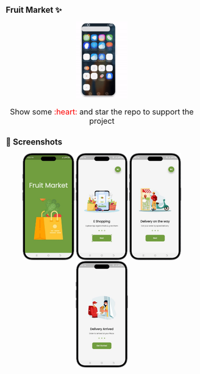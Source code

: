 ## Fruit Market ✨


<p align="center">
<img src="Screenshots/0.gif" width="27%" title="homescreen">
</p>
<p align="center" style="font-size: 20px;">
  Show some <span style="color: red;">:heart:</span> and star the repo to support the project
</p>

## 📸 Screenshots
<p align="center">
    <img src="Screenshots/1.jpg" width="27%" title="homescreen">
    <img src="Screenshots/4.jpg" width="27%" title="homescreen4">
    <img src="Screenshots/3.jpg" width="27%" title="homescreen3">
    <img src="Screenshots/2.jpg" width="27%" title="screen2">
</p>
